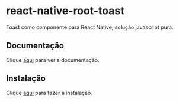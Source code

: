 # react-native-root-toast

Toast como componente para React Native, solução javascript pura.

## Documentação

Clique [aqui](https://github.com/magicismight/react-native-root-toast) para ver a documentação.

## Instalação

Clique [aqui](https://www.npmjs.com/package/react-native-root-toast) para fazer a instalação.